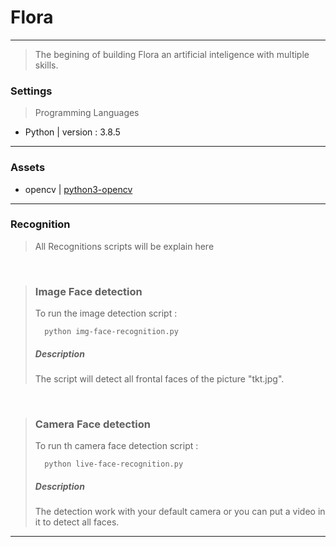 # Flora

<hr>

> The begining of building Flora an artificial inteligence with multiple skills.



### Settings

> Programming Languages

- Python | version : 3.8.5

<hr>

### Assets

- opencv | <a href="https://docs.opencv.org/master/d2/de6/tutorial_py_setup_in_ubuntu.html">python3-opencv</a>

<hr>

### Recognition

> All Recognitions scripts will be explain here

<br>

> ### Image Face detection
> To run the image detection script :
> ```
>   python img-face-recognition.py
> ```
> ##### Description
> The script will detect all frontal faces of the picture "tkt.jpg".

<br>

> ### Camera Face detection
> To run th camera face detection script :
> ```
>   python live-face-recognition.py
> ```
> ##### Description
> The detection work with your default camera or you can put a video in it to detect all faces.


<hr>
